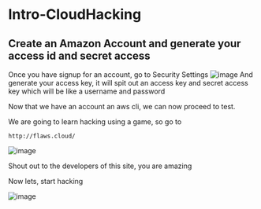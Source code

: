 # Intro-CloudHacking

## Create an Amazon Account and generate your access id and secret access

Once you have signup for an account, go to Security Settings
![image](https://github.com/user-attachments/assets/fc4e09cc-19d6-4b96-8bcb-675a03372618)
 And generate your access key, it will spit out an access key and secret access key which will be like a username and password

Now that we have an account an aws cli, we can now proceed to test.

We are going to learn hacking using a game,  so go to 

```
http://flaws.cloud/
```

![image](https://github.com/user-attachments/assets/27e4ec27-430e-46ed-8dfc-7103ec76b24c)


Shout out to the developers of this site, you are amazing

Now lets, start hacking

![image](https://github.com/user-attachments/assets/480a4f26-646e-42ff-9732-86f4d22dc4aa)



